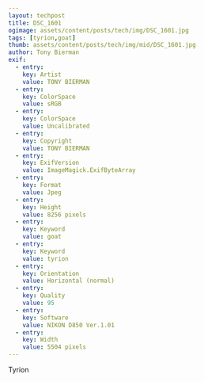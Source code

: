 ```yaml
---
layout: techpost
title: DSC_1601
ogimage: assets/content/posts/tech/img/DSC_1601.jpg
tags: [tyrion,goat]
thumb: assets/content/posts/tech/img/mid/DSC_1601.jpg
author: Tony Bierman
exif:
  - entry:
    key: Artist
    value: TONY BIERMAN
  - entry:
    key: ColorSpace
    value: sRGB
  - entry:
    key: ColorSpace
    value: Uncalibrated
  - entry:
    key: Copyright
    value: TONY BIERMAN
  - entry:
    key: ExifVersion
    value: ImageMagick.ExifByteArray
  - entry:
    key: Format
    value: Jpeg
  - entry:
    key: Height
    value: 8256 pixels
  - entry:
    key: Keyword
    value: goat
  - entry:
    key: Keyword
    value: tyrion
  - entry:
    key: Orientation
    value: Horizontal (normal)
  - entry:
    key: Quality
    value: 95
  - entry:
    key: Software
    value: NIKON D850 Ver.1.01     
  - entry:
    key: Width
    value: 5504 pixels
---
```

<p class="h4">Tyrion</p>